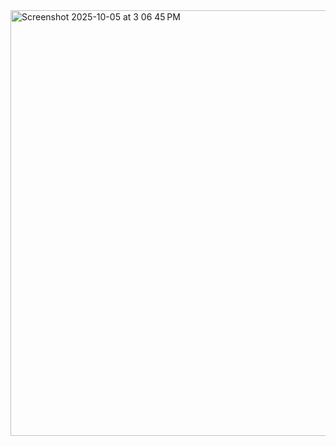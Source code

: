 <img width="718" height="681" alt="Screenshot 2025-10-05 at 3 06 45 PM" src="https://github.com/user-attachments/assets/0d61e6b9-efff-4bea-86f1-60382711bc3e" />
